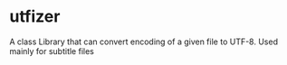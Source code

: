 # utfizer
A class Library that can convert encoding of a given file to UTF-8. Used mainly for subtitle files
